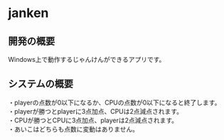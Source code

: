 # janken
## 開発の概要
Windows上で動作するじゃんけんができるアプリです。<br>
## システムの概要
・playerの点数が0以下になるか、CPUの点数が0以下になると終了します。<br>
・playerが勝つとplayerに3点加点、CPUは2点減点されます。<br>
・CPUが勝つとCPUに3点加点、playerは2点減点されます。<br>
・あいこはどちらも点数に変動はありません。
